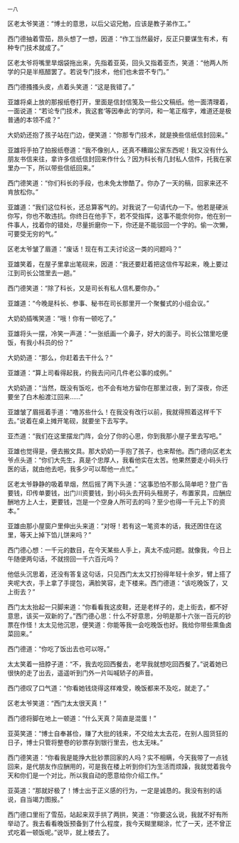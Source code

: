     一八 

   区老太爷笑道：“博士的意思，以后父诏兄勉，应该是教子弟作工。”

   西门德抽着雪茄，昂头想了一想，因道：“作工当然最好，反正只要谋生有术，有种专门技术就成了。”

   区老太爷将嘴里旱烟袋拖出来，先指着亚英，回头又指着亚杰，笑道：“他两人所学的只是半瓶醋罢了。若说专门技术，他们也未尝不专门。”

   西门德搔搔头皮，点着头笑道：“这是我错了。”

   亚雄将桌上放的那报纸卷打开，里面是信封信笺及一些公文稿纸。他一面清理着，一面说道：“若论专门技术，我这套‘等因奉此’的学问，和一笔正楷字，难道还是极普通的本领不成？”

   大奶奶还抱了孩子站在门边，便笑道：“你那专门技术，就是换些信纸信封回来。”

   亚雄将手拍了拍报纸卷道：“我不像别人，还真不糟蹋公家东西呢！我又没有什么朋友书信来往，拿许多信纸信封回来作什么？因为科长有几封私人信件，托我在家里办一下，所以带些信纸回来。”

   西门德笑道：“你们科长的手段，也未免太惨酷了。你办了一天的稿，回家来还不肯放松你。”

   亚雄道：“我们这位科长，还总算客气的。对我说了一句请代办一下。他若是硬派你写，你也不敢违抗。你终日在他手下，若不受指挥，这事不能奈何你，他在别一件事人，找着你的错处，尽量折磨你一下，你还是不能驳回一个字的。偷一次懒，可要受无穷的气。”

   区老太爷皱了眉道：“废话！现在有工夫讨论这一类的问题吗？”

   亚雄笑着，在屋子里拿出笔砚来，因道：“我还要赶着把这信件写起来，晚上要过江到司长公馆里去一趟。”

   西门德笑道：“除了科长，又是司长有私人信札要你办。”

   亚雄道：“今晚是科长、参事、秘书在司长那里开一个聚餐式的小组会议。”

   大奶奶插嘴笑道：“哦！你有一顿吃了。”

   亚雄将头一摆，冷笑一声道：“一张纸画一个鼻子，好大的面子。司长公馆里吃便饭，有我小科员的份？”

   大奶奶道：“那么，你赶着去干什么？”

   亚雄道：“算上司看得起我，约我去问问几件老公事的成例。”

   大奶奶道：“当然，既没有饭吃，也不会有地方留你在那里过夜，到了深夜，你还要坐了白木船渡江回来……”

   亚雄皱了眉摇着手道：“噜苏些什么！在我没有改行以前，我就得照着这样千下去。”说着在桌上摊开笔砚，就要坐下去写字。

   亚杰道：“我们在这里摆龙门阵，会分了你的心思，你到我那小屋子里去写吧。”

   亚雄也觉得是，便去搬文具。那大奶奶一手抱了孩子，也来帮他。西门德向区老太爷点头道：“你们大先生，真是个忠厚人，我看他实在太苦。他果然要走小码头行医的话，就由他去吧，我多少可以帮他一点忙。”

   区老太爷静静的吸着旱烟，然后摇了两下头道：“这事恐怕不那么简单吧？登广告要钱，印传单要钱，出门川资要钱，到小码头去开码头租房子，布置家具，应酬应酬地方上人士，更要钱，岂是一个空身人所可去的吗？至少也得一千元上下的资本。”

   亚雄由那小屋窗户里伸出头来道：“对呀！若有这一笔资本的话，我还困住在这里，等天上掉下馅儿饼来吗？”

   西门德心想：一千元的数目，在今天某些人手上，真太不成问题。就像我，今日上午随便两句话，不就捞回一千六百元吗？

   他低头沉思着，还没有答复这句话，只见西门太太又打扮得年轻十余岁，臂上搭了夹呢大衣，手上拿了手提包，满脸笑容，走下楼来。西门德道：“该吃晚饭了，又上街去？”

   西门太太抬起一只脚来道：“你看看我这皮鞋，还是老样子的，走上街去，都不好意思，该买一双新的了。”西门德心思：什么不好意思，分明是那十六张一百元的钞票在作怪！太太见他沉思，便笑道：你能等我一会吃晚饭也好。我给你带些熏鱼卤菜回来。”

   西门德道：“你吃了饭出去也可以呀。”

   太太笑着一扭脖子道：“不，我去吃回西餐去，老早我就想吃回西餐了。”说着她已很快的走了出去，遥遥听到门外一片叫喊轿子的声音。

   西门德叹了口气道：“你看她钱烧得这样难受，晚饭都来不及吃，就走了。”

   区老太爷笑道：“西门太太很天真！”

   西门德将脚在地上一顿道：“什么天真？简直是混蛋！”

   亚英笑道：“博士自奉甚俭，赚了大批的钱来，不交给太太去花，在别人囤货狂的日子，博士只管将整卷的钞票存到银行里去，也太无味。”

   西门德笑道：“你看我是能挣大批钞票回家的人吗？实不相瞒，今天我带了一点钱回来，是代朋友作应酬用的，可是我在楼上听到你们为生活而烦躁，我就觉着我今天和你们是一个对比，所以我自动的愿意给你介绍工作。”

   亚英道：“那就好极了！博士出于正义感的行为，一定是诚恳的。我没有别的话说，自当竭力图报。”

   西门德口里衔了雪茄，站起来双手拱了两拱，笑道：“你要这么说，我就不好有所举动了。我去看看晚饭预备到了什么程度，我今天糊里糊涂，忙了一天，还不曾正式吃着一顿饭呢。”说毕，就上楼去了。

